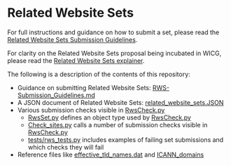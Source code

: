 # **Related Website Sets**
For full instructions and guidance on how to submit a set, please read the [Related Website Sets Submission Guidelines](https://github.com/GoogleChrome/first-party-sets/blob/main/RWS-Submission_Guidelines.md).

For clarity on the Related Website Sets proposal being incubated in WICG, please 
read the [Related Website Sets explainer](https://github.com/WICG/first-party-sets/).

The following is a description of the contents of this repository:



* Guidance on submitting Related Website Sets: [RWS-Submission_Guidelines.md](https://github.com/GoogleChrome/first-party-sets/blob/main/RWS-Submission_Guidelines.md)
* A JSON document of Related Website Sets: [related_website_sets.JSON](https://github.com/GoogleChrome/first-party-sets/blob/main/related_website_sets.JSON)
* Various submission checks visible in [RwsCheck.py](https://github.com/GoogleChrome/first-party-sets/blob/main/RwsCheck.py)
    * [RwsSet.py](https://github.com/GoogleChrome/first-party-sets/blob/main/RwsSet.py) 
    defines an object type used by [RwsCheck.py](https://github.com/GoogleChrome/first-party-sets/blob/main/RwsCheck.py)
    * [Check_sites.py](https://github.com/GoogleChrome/first-party-sets/blob/main/check_sites.py) 
    calls a number of submission checks visible in 
    [RwsCheck.py](https://github.com/GoogleChrome/first-party-sets/blob/main/RwsCheck.py)
    * [tests/rws_tests.py](https://github.com/GoogleChrome/first-party-sets/blob/main/tests/rws_tests.py) 
    includes examples of failing set submissions and which checks 
    they will fail
* Reference files like 
[effective_tld_names.dat](https://github.com/GoogleChrome/first-party-sets/blob/main/effective_tld_names.dat) 
and [ICANN_domains](https://github.com/GoogleChrome/first-party-sets/blob/main/ICANN_domains)